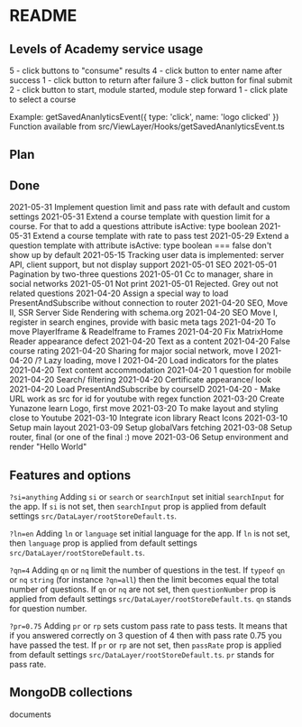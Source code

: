 # README

## Levels of Academy service usage

5 - click buttons to "consume" results
4 - click button to enter name after success
1 - click button to return after failure
3 - click button for final submit
2 - click button to start, module started, module step forward
1 - click plate to select a course

Example: getSavedAnanlyticsEvent({ type: 'click', name: 'logo clicked' })
Function available from src/ViewLayer/Hooks/getSavedAnanlyticsEvent.ts

## Plan

## Done

2021-05-31 Implement question limit and pass rate with default and custom settings
2021-05-31 Extend a course template with question limit for a course. For that to add a questions attribute isActive: type boolean
2021-05-31 Extend a course template with rate to pass test
2021-05-29 Extend a question template with attribute isActive: type boolean === false don't show up by default
2021-05-15 Tracking user data is implemented: server API, client support, but not display support
2021-05-01 SEO
2021-05-01 Pagination by two-three questions
2021-05-01 Cc to manager, share in social networks
2021-05-01 Not print
2021-05-01 Rejected. Grey out not related questions
2021-04-20 Assign a special way to load PresentAndSubscribe without connection to router
2021-04-20 SEO, Move II, SSR Server Side Rendering with schema.org
2021-04-20 SEO Move I, register in search engines, provide with basic meta tags
2021-04-20 To move PlayerIframe & ReadeIframe to Frames
2021-04-20 Fix MatrixHome Reader appearance defect
2021-04-20 Text as a content
2021-04-20 False course rating
2021-04-20 Sharing for major social network, move I
2021-04-20 /? Lazy loading, move I
2021-04-20 Load indicators for the plates
2021-04-20 Text content accommodation
2021-04-20 1 question for mobile
2021-04-20 Search/ filtering
2021-04-20 Certificate appearance/ look
2021-04-20 Load PresentAndSubscribe by courseID
2021-04-20 - Make URL work as src for id for youtube with regex function
2021-03-20 Create Yunazone learn Logo, first move
2021-03-20 To make layout and styling close to Youtube
2021-03-10 Integrate icon library React Icons
2021-03-10 Setup main layout
2021-03-09 Setup globalVars fetching
2021-03-08 Setup router, final (or one of the final :) move
2021-03-06 Setup environment and render "Hello World"

## Features and options

`?si=anything` Adding `si` or `search` or `searchInput` set initial `searchInput` for the app. If `si` is not set, then `searchInput` prop is applied from default settings `src/DataLayer/rootStoreDefault.ts`.

`?ln=en` Adding `ln` or `language` set initial language for the app. If `ln` is not set, then `language` prop is applied from default settings `src/DataLayer/rootStoreDefault.ts`.

`?qn=4` Adding `qn` or `nq` limit the number of questions in the test. If `typeof` `qn` or `nq` `string` (for instance `?qn=all`) then the limit becomes equal the total number of questions. If `qn` or `nq` are not set, then `questionNumber` prop is applied from default settings `src/DataLayer/rootStoreDefault.ts`. `qn` stands for question number.

`?pr=0.75` Adding `pr` or `rp` sets custom pass rate to pass tests. It means that if you answered correctly on 3 question of 4 then with pass rate 0.75 you have passed the test. If `pr` or `rp` are not set, then `passRate` prop is applied from default settings `src/DataLayer/rootStoreDefault.ts`. `pr` stands for pass rate.

## MongoDB collections

documents
